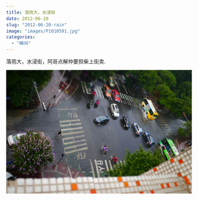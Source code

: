 ```yaml
---
title: 落雨大，水浸街
date: 2012-06-20
slug: "2012-06-20-rain"
image: "images/P1010591.jpg"
categories:
  - "瞬间"
---
```

落雨大，水浸街，阿哥点解仲要担柴上街卖.

![](images/P1010591.jpg "P1010591")

